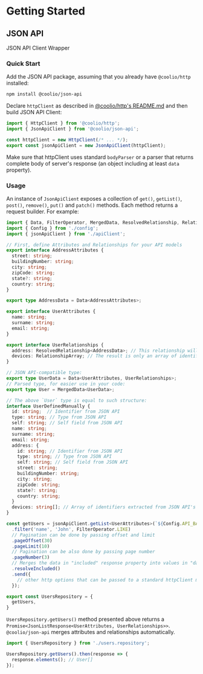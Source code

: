 # Getting Started

## JSON API

JSON API Client Wrapper

### Quick Start

Add the JSON API package, assuming that you already have `@coolio/http` installed:

```bash
npm install @coolio/json-api
```

Declare `httpClient` as described in [@coolio/http's README.md](/packages/http/README.md) and then build JSON API Client:

```typescript
import { HttpClient } from '@coolio/http';
import { JsonApiClient } from '@coolio/json-api';

const httpClient = new HttpClient(/* ... */);
export const jsonApiClient = new JsonApiClient(httpClient);
```

Make sure that httpClient uses standard `bodyParser` or a parser that returns complete body of server's response \(an object including at least `data` property\).

### Usage

An instance of `JsonApiClient` exposes a collection of `get()`, `getList()`, `post()`, `remove()`, `put()` and `patch()` methods. Each method returns a request builder. For example:

```typescript
import { Data, FilterOperator, MergedData, ResolvedRelationship, RelationshipArray } from '@coolio/json-api';
import { Config } from './config';
import { jsonApiClient } from './apiClient';

// First, define Attributes and Relationships for your API models
export interface AddressAttributes {
  street: string;
  buildingNumber: string;
  city: string;
  zipCode: string;
  state?: string;
  country: string;
}

export type AddressData = Data<AddressAttributes>;

export interface UserAttributes {
  name: string;
  surname: string;
  email: string;
}

export interface UserRelationships {
  address: ResolvedRelationship<AddressData>; // This relationship will be merged as a field into User.
  devices: RelationshipArray; // The result is only an array of identifiers
}

// JSON API-compatible type:
export type UserData = Data<UserAttributes, UserRelationships>;
// Parsed type, for easier use in your code:
export type User = MergedData<UserData>;

// The above `User` type is equal to such structure:
interface UserDefinedManually {
  id: string;  // Identifier from JSON API
  type: string; // Type from JSON API
  self: string; // Self field from JSON API
  name: string;
  surname: string;
  email: string;
  address: {
    id: string; // Identifier from JSON API
    type: string; // Type from JSON API
    self: string; // Self field from JSON API
    street: string;
    buildingNumber: string;
    city: string;
    zipCode: string;
    state?: string;
    country: string;
  }
  devices: string[]; // Array of identifiers extracted from JSON API's relationships
}

const getUsers = jsonApiClient.getList<UserAttributes>(`${Config.API_BASE_URL}/users`)
  .filter('name', 'John', FilterOperator.LIKE)
  // Pagination can be done by passing offset and limit
  .pageOffset(30)
  .pageLimit(10)
  // Pagination can be also done by passing page number
  .pageNumber(3)
  // Merges the data in "included" response property into values in "data"
  .resolveIncluded()
  .send({
    // other http options that can be passed to a standard httpClient method
  });

export const UsersRepository = {
  getUsers,
}
```

`UsersRepository.getUsers()` method presented above returns a `Promise<JsonListResponse<UserAttributes, UserRelationships>>`. `@coolio/json-api` merges attributes and relationships automatically.

```typescript
import { UsersRepository } from './users.repository';

UsersRepository.getUsers().then(response => {
  response.elements(); // User[]
});
```

